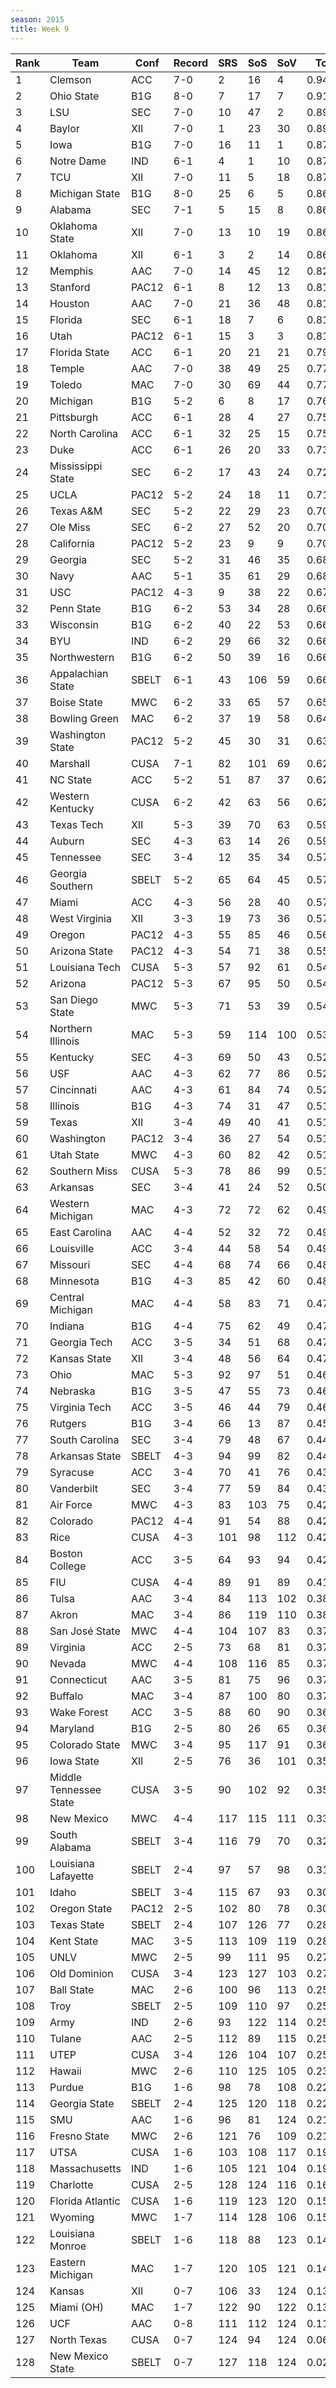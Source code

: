 ```yaml
---
season: 2015
title: Week 9
---
```

<table class="display"><thead><tr><th>Rank</th><th>Team</th><th>Conf</th><th>Record</th><th>SRS</th><th>SoS</th><th>SoV</th><th>Total</th></tr></thead><tbody>
<tr><td>1</td><td>Clemson</td><td>ACC</td><td>7-0</td><td>2</td><td>16</td><td>4</td><td>0.94013</td></tr>
<tr><td>2</td><td>Ohio State</td><td>B1G</td><td>8-0</td><td>7</td><td>17</td><td>7</td><td>0.91586</td></tr>
<tr><td>3</td><td>LSU</td><td>SEC</td><td>7-0</td><td>10</td><td>47</td><td>2</td><td>0.89893</td></tr>
<tr><td>4</td><td>Baylor</td><td>XII</td><td>7-0</td><td>1</td><td>23</td><td>30</td><td>0.89801</td></tr>
<tr><td>5</td><td>Iowa</td><td>B1G</td><td>7-0</td><td>16</td><td>11</td><td>1</td><td>0.87501</td></tr>
<tr><td>6</td><td>Notre Dame</td><td>IND</td><td>6-1</td><td>4</td><td>1</td><td>10</td><td>0.87354</td></tr>
<tr><td>7</td><td>TCU</td><td>XII</td><td>7-0</td><td>11</td><td>5</td><td>18</td><td>0.87137</td></tr>
<tr><td>8</td><td>Michigan State</td><td>B1G</td><td>8-0</td><td>25</td><td>6</td><td>5</td><td>0.86643</td></tr>
<tr><td>9</td><td>Alabama</td><td>SEC</td><td>7-1</td><td>5</td><td>15</td><td>8</td><td>0.86595</td></tr>
<tr><td>10</td><td>Oklahoma State</td><td>XII</td><td>7-0</td><td>13</td><td>10</td><td>19</td><td>0.86579</td></tr>
<tr><td>11</td><td>Oklahoma</td><td>XII</td><td>6-1</td><td>3</td><td>2</td><td>14</td><td>0.86570</td></tr>
<tr><td>12</td><td>Memphis</td><td>AAC</td><td>7-0</td><td>14</td><td>45</td><td>12</td><td>0.82648</td></tr>
<tr><td>13</td><td>Stanford</td><td>PAC12</td><td>6-1</td><td>8</td><td>12</td><td>13</td><td>0.81947</td></tr>
<tr><td>14</td><td>Houston</td><td>AAC</td><td>7-0</td><td>21</td><td>36</td><td>48</td><td>0.81251</td></tr>
<tr><td>15</td><td>Florida</td><td>SEC</td><td>6-1</td><td>18</td><td>7</td><td>6</td><td>0.81133</td></tr>
<tr><td>16</td><td>Utah</td><td>PAC12</td><td>6-1</td><td>15</td><td>3</td><td>3</td><td>0.81044</td></tr>
<tr><td>17</td><td>Florida State</td><td>ACC</td><td>6-1</td><td>20</td><td>21</td><td>21</td><td>0.79978</td></tr>
<tr><td>18</td><td>Temple</td><td>AAC</td><td>7-0</td><td>38</td><td>49</td><td>25</td><td>0.77496</td></tr>
<tr><td>19</td><td>Toledo</td><td>MAC</td><td>7-0</td><td>30</td><td>69</td><td>44</td><td>0.77399</td></tr>
<tr><td>20</td><td>Michigan</td><td>B1G</td><td>5-2</td><td>6</td><td>8</td><td>17</td><td>0.76673</td></tr>
<tr><td>21</td><td>Pittsburgh</td><td>ACC</td><td>6-1</td><td>28</td><td>4</td><td>27</td><td>0.75701</td></tr>
<tr><td>22</td><td>North Carolina</td><td>ACC</td><td>6-1</td><td>32</td><td>25</td><td>15</td><td>0.75556</td></tr>
<tr><td>23</td><td>Duke</td><td>ACC</td><td>6-1</td><td>26</td><td>20</td><td>33</td><td>0.73862</td></tr>
<tr><td>24</td><td>Mississippi State</td><td>SEC</td><td>6-2</td><td>17</td><td>43</td><td>24</td><td>0.72094</td></tr>
<tr><td>25</td><td>UCLA</td><td>PAC12</td><td>5-2</td><td>24</td><td>18</td><td>11</td><td>0.71423</td></tr>
<tr><td>26</td><td>Texas A&M</td><td>SEC</td><td>5-2</td><td>22</td><td>29</td><td>23</td><td>0.70874</td></tr>
<tr><td>27</td><td>Ole Miss</td><td>SEC</td><td>6-2</td><td>27</td><td>52</td><td>20</td><td>0.70714</td></tr>
<tr><td>28</td><td>California</td><td>PAC12</td><td>5-2</td><td>23</td><td>9</td><td>9</td><td>0.70493</td></tr>
<tr><td>29</td><td>Georgia</td><td>SEC</td><td>5-2</td><td>31</td><td>46</td><td>35</td><td>0.68638</td></tr>
<tr><td>30</td><td>Navy</td><td>AAC</td><td>5-1</td><td>35</td><td>61</td><td>29</td><td>0.68007</td></tr>
<tr><td>31</td><td>USC</td><td>PAC12</td><td>4-3</td><td>9</td><td>38</td><td>22</td><td>0.67890</td></tr>
<tr><td>32</td><td>Penn State</td><td>B1G</td><td>6-2</td><td>53</td><td>34</td><td>28</td><td>0.66824</td></tr>
<tr><td>33</td><td>Wisconsin</td><td>B1G</td><td>6-2</td><td>40</td><td>22</td><td>53</td><td>0.66764</td></tr>
<tr><td>34</td><td>BYU</td><td>IND</td><td>6-2</td><td>29</td><td>66</td><td>32</td><td>0.66601</td></tr>
<tr><td>35</td><td>Northwestern</td><td>B1G</td><td>6-2</td><td>50</td><td>39</td><td>16</td><td>0.66568</td></tr>
<tr><td>36</td><td>Appalachian State</td><td>SBELT</td><td>6-1</td><td>43</td><td>106</td><td>59</td><td>0.66276</td></tr>
<tr><td>37</td><td>Boise State</td><td>MWC</td><td>6-2</td><td>33</td><td>65</td><td>57</td><td>0.65866</td></tr>
<tr><td>38</td><td>Bowling Green</td><td>MAC</td><td>6-2</td><td>37</td><td>19</td><td>58</td><td>0.64927</td></tr>
<tr><td>39</td><td>Washington State</td><td>PAC12</td><td>5-2</td><td>45</td><td>30</td><td>31</td><td>0.63783</td></tr>
<tr><td>40</td><td>Marshall</td><td>CUSA</td><td>7-1</td><td>82</td><td>101</td><td>69</td><td>0.62919</td></tr>
<tr><td>41</td><td>NC State</td><td>ACC</td><td>5-2</td><td>51</td><td>87</td><td>37</td><td>0.62429</td></tr>
<tr><td>42</td><td>Western Kentucky</td><td>CUSA</td><td>6-2</td><td>42</td><td>63</td><td>56</td><td>0.62308</td></tr>
<tr><td>43</td><td>Texas Tech</td><td>XII</td><td>5-3</td><td>39</td><td>70</td><td>63</td><td>0.59608</td></tr>
<tr><td>44</td><td>Auburn</td><td>SEC</td><td>4-3</td><td>63</td><td>14</td><td>26</td><td>0.59291</td></tr>
<tr><td>45</td><td>Tennessee</td><td>SEC</td><td>3-4</td><td>12</td><td>35</td><td>34</td><td>0.57930</td></tr>
<tr><td>46</td><td>Georgia Southern</td><td>SBELT</td><td>5-2</td><td>65</td><td>64</td><td>45</td><td>0.57685</td></tr>
<tr><td>47</td><td>Miami</td><td>ACC</td><td>4-3</td><td>56</td><td>28</td><td>40</td><td>0.57440</td></tr>
<tr><td>48</td><td>West Virginia</td><td>XII</td><td>3-3</td><td>19</td><td>73</td><td>36</td><td>0.57117</td></tr>
<tr><td>49</td><td>Oregon</td><td>PAC12</td><td>4-3</td><td>55</td><td>85</td><td>46</td><td>0.56279</td></tr>
<tr><td>50</td><td>Arizona State</td><td>PAC12</td><td>4-3</td><td>54</td><td>71</td><td>38</td><td>0.55840</td></tr>
<tr><td>51</td><td>Louisiana Tech</td><td>CUSA</td><td>5-3</td><td>57</td><td>92</td><td>61</td><td>0.54955</td></tr>
<tr><td>52</td><td>Arizona</td><td>PAC12</td><td>5-3</td><td>67</td><td>95</td><td>50</td><td>0.54563</td></tr>
<tr><td>53</td><td>San Diego State</td><td>MWC</td><td>5-3</td><td>71</td><td>53</td><td>39</td><td>0.54097</td></tr>
<tr><td>54</td><td>Northern Illinois</td><td>MAC</td><td>5-3</td><td>59</td><td>114</td><td>100</td><td>0.53430</td></tr>
<tr><td>55</td><td>Kentucky</td><td>SEC</td><td>4-3</td><td>69</td><td>50</td><td>43</td><td>0.52992</td></tr>
<tr><td>56</td><td>USF</td><td>AAC</td><td>4-3</td><td>62</td><td>77</td><td>86</td><td>0.52625</td></tr>
<tr><td>57</td><td>Cincinnati</td><td>AAC</td><td>4-3</td><td>61</td><td>84</td><td>74</td><td>0.52613</td></tr>
<tr><td>58</td><td>Illinois</td><td>B1G</td><td>4-3</td><td>74</td><td>31</td><td>47</td><td>0.51755</td></tr>
<tr><td>59</td><td>Texas</td><td>XII</td><td>3-4</td><td>49</td><td>40</td><td>41</td><td>0.51514</td></tr>
<tr><td>60</td><td>Washington</td><td>PAC12</td><td>3-4</td><td>36</td><td>27</td><td>54</td><td>0.51434</td></tr>
<tr><td>61</td><td>Utah State</td><td>MWC</td><td>4-3</td><td>60</td><td>82</td><td>42</td><td>0.51379</td></tr>
<tr><td>62</td><td>Southern Miss</td><td>CUSA</td><td>5-3</td><td>78</td><td>86</td><td>99</td><td>0.51300</td></tr>
<tr><td>63</td><td>Arkansas</td><td>SEC</td><td>3-4</td><td>41</td><td>24</td><td>52</td><td>0.50912</td></tr>
<tr><td>64</td><td>Western Michigan</td><td>MAC</td><td>4-3</td><td>72</td><td>72</td><td>62</td><td>0.49881</td></tr>
<tr><td>65</td><td>East Carolina</td><td>AAC</td><td>4-4</td><td>52</td><td>32</td><td>72</td><td>0.49375</td></tr>
<tr><td>66</td><td>Louisville</td><td>ACC</td><td>3-4</td><td>44</td><td>58</td><td>54</td><td>0.49185</td></tr>
<tr><td>67</td><td>Missouri</td><td>SEC</td><td>4-4</td><td>68</td><td>74</td><td>66</td><td>0.48721</td></tr>
<tr><td>68</td><td>Minnesota</td><td>B1G</td><td>4-3</td><td>85</td><td>42</td><td>60</td><td>0.48564</td></tr>
<tr><td>69</td><td>Central Michigan</td><td>MAC</td><td>4-4</td><td>58</td><td>83</td><td>71</td><td>0.47973</td></tr>
<tr><td>70</td><td>Indiana</td><td>B1G</td><td>4-4</td><td>75</td><td>62</td><td>49</td><td>0.47753</td></tr>
<tr><td>71</td><td>Georgia Tech</td><td>ACC</td><td>3-5</td><td>34</td><td>51</td><td>68</td><td>0.47349</td></tr>
<tr><td>72</td><td>Kansas State</td><td>XII</td><td>3-4</td><td>48</td><td>56</td><td>64</td><td>0.47165</td></tr>
<tr><td>73</td><td>Ohio</td><td>MAC</td><td>5-3</td><td>92</td><td>97</td><td>51</td><td>0.46907</td></tr>
<tr><td>74</td><td>Nebraska</td><td>B1G</td><td>3-5</td><td>47</td><td>55</td><td>73</td><td>0.46680</td></tr>
<tr><td>75</td><td>Virginia Tech</td><td>ACC</td><td>3-5</td><td>46</td><td>44</td><td>79</td><td>0.46355</td></tr>
<tr><td>76</td><td>Rutgers</td><td>B1G</td><td>3-4</td><td>66</td><td>13</td><td>87</td><td>0.45101</td></tr>
<tr><td>77</td><td>South Carolina</td><td>SEC</td><td>3-4</td><td>79</td><td>48</td><td>67</td><td>0.44704</td></tr>
<tr><td>78</td><td>Arkansas State</td><td>SBELT</td><td>4-3</td><td>94</td><td>99</td><td>82</td><td>0.44598</td></tr>
<tr><td>79</td><td>Syracuse</td><td>ACC</td><td>3-4</td><td>70</td><td>41</td><td>76</td><td>0.43841</td></tr>
<tr><td>80</td><td>Vanderbilt</td><td>SEC</td><td>3-4</td><td>77</td><td>59</td><td>84</td><td>0.43619</td></tr>
<tr><td>81</td><td>Air Force</td><td>MWC</td><td>4-3</td><td>83</td><td>103</td><td>75</td><td>0.42940</td></tr>
<tr><td>82</td><td>Colorado</td><td>PAC12</td><td>4-4</td><td>91</td><td>54</td><td>88</td><td>0.42907</td></tr>
<tr><td>83</td><td>Rice</td><td>CUSA</td><td>4-3</td><td>101</td><td>98</td><td>112</td><td>0.42420</td></tr>
<tr><td>84</td><td>Boston College</td><td>ACC</td><td>3-5</td><td>64</td><td>93</td><td>94</td><td>0.42269</td></tr>
<tr><td>85</td><td>FIU</td><td>CUSA</td><td>4-4</td><td>89</td><td>91</td><td>89</td><td>0.41018</td></tr>
<tr><td>86</td><td>Tulsa</td><td>AAC</td><td>3-4</td><td>84</td><td>113</td><td>102</td><td>0.38741</td></tr>
<tr><td>87</td><td>Akron</td><td>MAC</td><td>3-4</td><td>86</td><td>119</td><td>110</td><td>0.38499</td></tr>
<tr><td>88</td><td>San José State</td><td>MWC</td><td>4-4</td><td>104</td><td>107</td><td>83</td><td>0.37983</td></tr>
<tr><td>89</td><td>Virginia</td><td>ACC</td><td>2-5</td><td>73</td><td>68</td><td>81</td><td>0.37721</td></tr>
<tr><td>90</td><td>Nevada</td><td>MWC</td><td>4-4</td><td>108</td><td>116</td><td>85</td><td>0.37590</td></tr>
<tr><td>91</td><td>Connecticut</td><td>AAC</td><td>3-5</td><td>81</td><td>75</td><td>96</td><td>0.37349</td></tr>
<tr><td>92</td><td>Buffalo</td><td>MAC</td><td>3-4</td><td>87</td><td>100</td><td>80</td><td>0.37293</td></tr>
<tr><td>93</td><td>Wake Forest</td><td>ACC</td><td>3-5</td><td>88</td><td>60</td><td>90</td><td>0.36578</td></tr>
<tr><td>94</td><td>Maryland</td><td>B1G</td><td>2-5</td><td>80</td><td>26</td><td>65</td><td>0.36483</td></tr>
<tr><td>95</td><td>Colorado State</td><td>MWC</td><td>3-4</td><td>95</td><td>117</td><td>91</td><td>0.36464</td></tr>
<tr><td>96</td><td>Iowa State</td><td>XII</td><td>2-5</td><td>76</td><td>36</td><td>101</td><td>0.35396</td></tr>
<tr><td>97</td><td>Middle Tennessee State</td><td>CUSA</td><td>3-5</td><td>90</td><td>102</td><td>92</td><td>0.35090</td></tr>
<tr><td>98</td><td>New Mexico</td><td>MWC</td><td>4-4</td><td>117</td><td>115</td><td>111</td><td>0.33576</td></tr>
<tr><td>99</td><td>South Alabama</td><td>SBELT</td><td>3-4</td><td>116</td><td>79</td><td>70</td><td>0.32077</td></tr>
<tr><td>100</td><td>Louisiana Lafayette</td><td>SBELT</td><td>2-4</td><td>97</td><td>57</td><td>98</td><td>0.31445</td></tr>
<tr><td>101</td><td>Idaho</td><td>SBELT</td><td>3-4</td><td>115</td><td>67</td><td>93</td><td>0.30695</td></tr>
<tr><td>102</td><td>Oregon State</td><td>PAC12</td><td>2-5</td><td>102</td><td>80</td><td>78</td><td>0.30426</td></tr>
<tr><td>103</td><td>Texas State</td><td>SBELT</td><td>2-4</td><td>107</td><td>126</td><td>77</td><td>0.28750</td></tr>
<tr><td>104</td><td>Kent State</td><td>MAC</td><td>3-5</td><td>113</td><td>109</td><td>119</td><td>0.28533</td></tr>
<tr><td>105</td><td>UNLV</td><td>MWC</td><td>2-5</td><td>99</td><td>111</td><td>95</td><td>0.27596</td></tr>
<tr><td>106</td><td>Old Dominion</td><td>CUSA</td><td>3-4</td><td>123</td><td>127</td><td>103</td><td>0.27040</td></tr>
<tr><td>107</td><td>Ball State</td><td>MAC</td><td>2-6</td><td>100</td><td>96</td><td>113</td><td>0.25877</td></tr>
<tr><td>108</td><td>Troy</td><td>SBELT</td><td>2-5</td><td>109</td><td>110</td><td>97</td><td>0.25562</td></tr>
<tr><td>109</td><td>Army</td><td>IND</td><td>2-6</td><td>93</td><td>122</td><td>114</td><td>0.25560</td></tr>
<tr><td>110</td><td>Tulane</td><td>AAC</td><td>2-5</td><td>112</td><td>89</td><td>115</td><td>0.25435</td></tr>
<tr><td>111</td><td>UTEP</td><td>CUSA</td><td>3-4</td><td>126</td><td>104</td><td>107</td><td>0.25140</td></tr>
<tr><td>112</td><td>Hawaii</td><td>MWC</td><td>2-6</td><td>110</td><td>125</td><td>105</td><td>0.23448</td></tr>
<tr><td>113</td><td>Purdue</td><td>B1G</td><td>1-6</td><td>98</td><td>78</td><td>108</td><td>0.22786</td></tr>
<tr><td>114</td><td>Georgia State</td><td>SBELT</td><td>2-4</td><td>125</td><td>120</td><td>118</td><td>0.22426</td></tr>
<tr><td>115</td><td>SMU</td><td>AAC</td><td>1-6</td><td>96</td><td>81</td><td>124</td><td>0.21921</td></tr>
<tr><td>116</td><td>Fresno State</td><td>MWC</td><td>2-6</td><td>121</td><td>76</td><td>109</td><td>0.21193</td></tr>
<tr><td>117</td><td>UTSA</td><td>CUSA</td><td>1-6</td><td>103</td><td>108</td><td>117</td><td>0.19669</td></tr>
<tr><td>118</td><td>Massachusetts</td><td>IND</td><td>1-6</td><td>105</td><td>121</td><td>104</td><td>0.19092</td></tr>
<tr><td>119</td><td>Charlotte</td><td>CUSA</td><td>2-5</td><td>128</td><td>124</td><td>116</td><td>0.16914</td></tr>
<tr><td>120</td><td>Florida Atlantic</td><td>CUSA</td><td>1-6</td><td>119</td><td>123</td><td>120</td><td>0.15702</td></tr>
<tr><td>121</td><td>Wyoming</td><td>MWC</td><td>1-7</td><td>114</td><td>128</td><td>106</td><td>0.15464</td></tr>
<tr><td>122</td><td>Louisiana Monroe</td><td>SBELT</td><td>1-6</td><td>118</td><td>88</td><td>123</td><td>0.14617</td></tr>
<tr><td>123</td><td>Eastern Michigan</td><td>MAC</td><td>1-7</td><td>120</td><td>105</td><td>121</td><td>0.14170</td></tr>
<tr><td>124</td><td>Kansas</td><td>XII</td><td>0-7</td><td>106</td><td>33</td><td>124</td><td>0.13677</td></tr>
<tr><td>125</td><td>Miami (OH)</td><td>MAC</td><td>1-7</td><td>122</td><td>90</td><td>122</td><td>0.13635</td></tr>
<tr><td>126</td><td>UCF</td><td>AAC</td><td>0-8</td><td>111</td><td>112</td><td>124</td><td>0.11918</td></tr>
<tr><td>127</td><td>North Texas</td><td>CUSA</td><td>0-7</td><td>124</td><td>94</td><td>124</td><td>0.06267</td></tr>
<tr><td>128</td><td>New Mexico State</td><td>SBELT</td><td>0-7</td><td>127</td><td>118</td><td>124</td><td>0.02331</td></tr>
</tbody></table>
